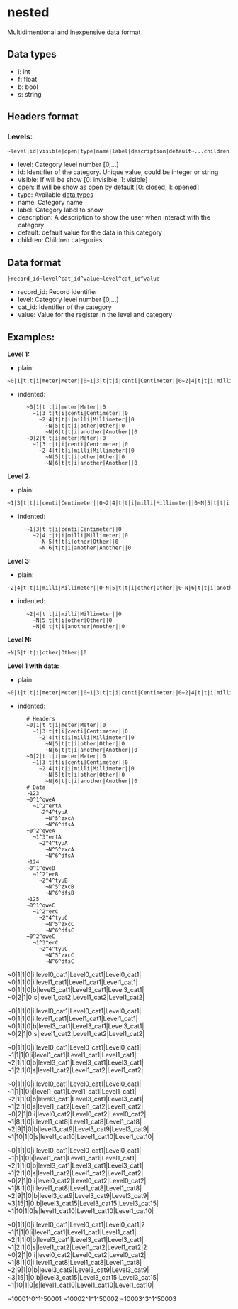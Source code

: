 # nested
Multidimentional and inexpensive data format



## <a name="data_types"></a>Data types
* i: int
* f: float
* b: bool
* s: string

## Headers format

### Levels:
```
~level|id|visible|open|type|name|label|description|default~...children...
```
- level: Category level number [0,...]
- id: Identifier of the category. Unique value, could be integer or string
- visible: If will be show [0: invisible, 1: visible]
- open: If will be show as open by default [0: closed, 1: opened]
- type: Available [data types](#data_types)
- name: Category name
- label: Category label to show
- description: A description to show the user when interact with the category
- default: default value for the data in this category
- children: Children categories

## Data format
```
├record_id¬level^cat_id^value¬level^cat_id^value
```
- record_id: Record identifier
- level: Category level number [0,...]
- cat_id: Identifier of the category
- value: Value for the register in the level and category

## Examples:
**Level 1:**
* plain:
```
~0|1|t|t|i|meter|Meter||0~1|3|t|t|i|centi|Centimeter||0~2|4|t|t|i|milli|Millimeter||0~N|5|t|t|i|other|Other||0~N|6|t|t|i|another|Another||0~0|2|t|t|i|meter|Meter||0~1|3|t|t|i|centi|Centimeter||0~2|4|t|t|i|milli|Millimeter||0~N|5|t|t|i|other|Other||0~N|6|t|t|i|another|Another||0
```
* indented:
```
      ~0|1|t|t|i|meter|Meter||0
        ~1|3|t|t|i|centi|Centimeter||0
          ~2|4|t|t|i|milli|Millimeter||0
            ~N|5|t|t|i|other|Other||0
            ~N|6|t|t|i|another|Another||0
      ~0|2|t|t|i|meter|Meter||0
        ~1|3|t|t|i|centi|Centimeter||0
          ~2|4|t|t|i|milli|Millimeter||0
            ~N|5|t|t|i|other|Other||0
            ~N|6|t|t|i|another|Another||0
```

**Level 2:**
* plain:
```
~1|3|t|t|i|centi|Centimeter||0~2|4|t|t|i|milli|Millimeter||0~N|5|t|t|i|other|Other||0~N|6|t|t|i|another|Another||0
```
* indented:
```
      ~1|3|t|t|i|centi|Centimeter||0
        ~2|4|t|t|i|milli|Millimeter||0
          ~N|5|t|t|i|other|Other||0
          ~N|6|t|t|i|another|Another||0
```

**Level 3:**
* plain:
```
~2|4|t|t|i|milli|Millimeter||0~N|5|t|t|i|other|Other||0~N|6|t|t|i|another|Another||0
```
* indented:
```
      ~2|4|t|t|i|milli|Millimeter||0
        ~N|5|t|t|i|other|Other||0
        ~N|6|t|t|i|another|Another||0
```

**Level N:**
```
~N|5|t|t|i|other|Other||0
```

**Level 1 with data:**
* plain:
```
~0|1|t|t|i|meter|Meter||0~1|3|t|t|i|centi|Centimeter||0~2|4|t|t|i|milli|Millimeter||0~N|5|t|t|i|other|Other||0~N|6|t|t|i|another|Another||0~0|2|t|t|i|meter|Meter||0~1|3|t|t|i|centi|Centimeter||0~2|4|t|t|i|milli|Millimeter||0~N|5|t|t|i|other|Other||0~N|6|t|t|i|another|Another||0├123¬0^1^qweA¬1^2^ertA''¬2^4^tyuA¬N^5^zxcA¬N^6^dfsA¬0^2^qweA¬1^3^ertA¬2^4^tyuA¬N^5^zxcA¬N^6^dfsA├124¬0^1^qweB¬1^2^erB¬2^4^tyuB¬N^5^zxcB¬N^6^dfsB├125¬0^1^qweC¬1^2^erC¬2^4^tyuC¬N^5^zxcC¬N^6^dfsC¬0^2^qweC¬1^3^erC¬2^4^tyuC¬N^5^zxcC¬N^6^dfsC
```
* indented:
```
      # Headers
      ~0|1|t|t|i|meter|Meter||0
        ~1|3|t|t|i|centi|Centimeter||0
          ~2|4|t|t|i|milli|Millimeter||0
            ~N|5|t|t|i|other|Other||0
            ~N|6|t|t|i|another|Another||0
      ~0|2|t|t|i|meter|Meter||0
        ~1|3|t|t|i|centi|Centimeter||0
          ~2|4|t|t|i|milli|Millimeter||0
            ~N|5|t|t|i|other|Other||0
            ~N|6|t|t|i|another|Another||0
      # Data
      ├123
      ¬0^1^qweA
        ¬1^2^ertA
          ¬2^4^tyuA
            ¬N^5^zxcA
            ¬N^6^dfsA
      ¬0^2^qweA
        ¬1^3^ertA
          ¬2^4^tyuA
            ¬N^5^zxcA
            ¬N^6^dfsA
      ├124
      ¬0^1^qweB
        ¬1^2^erB
          ¬2^4^tyuB
            ¬N^5^zxcB
            ¬N^6^dfsB
      ├125
      ¬0^1^qweC
        ¬1^2^erC
          ¬2^4^tyuC
            ¬N^5^zxcC
            ¬N^6^dfsC
      ¬0^2^qweC
        ¬1^3^erC
          ¬2^4^tyuC
            ¬N^5^zxcC
            ¬N^6^dfsC
```





~0|1|1|0|i|level0_cat1|Level0_cat1|Level0_cat1|
~0|1|1|0|i|level1_cat1|Level1_cat1|Level1_cat1|
~0|1|1|0|b|level3_cat1|Level3_cat1|Level3_cat1|
~0|2|1|0|s|level1_cat2|Level1_cat2|Level1_cat2|


~0|1|1|0|i|level0_cat1|Level0_cat1|Level0_cat1|
~0|1|1|0|i|level1_cat1|Level1_cat1|Level1_cat1|
~0|1|1|0|b|level3_cat1|Level3_cat1|Level3_cat1|
~0|2|1|0|s|level1_cat2|Level1_cat2|Level1_cat2|


~0|1|1|0|i|level0_cat1|Level0_cat1|Level0_cat1|
	~1|1|1|0|i|level1_cat1|Level1_cat1|Level1_cat1|
		~2|1|1|0|b|level3_cat1|Level3_cat1|Level3_cat1|
	~1|2|1|0|s|level1_cat2|Level1_cat2|Level1_cat2|



~0|1|1|0|i|level0_cat1|Level0_cat1|Level0_cat1|
	~1|1|1|0|i|level1_cat1|Level1_cat1|Level1_cat1|
		~2|1|1|0|b|level3_cat1|Level3_cat1|Level3_cat1|
	~1|2|1|0|s|level1_cat2|Level1_cat2|Level1_cat2|
~0|2|1|0|i|level0_cat2|Level0_cat2|Level0_cat2|
	~1|8|1|0|i|level1_cat8|Level1_cat8|Level1_cat8|
		~2|9|1|0|b|level3_cat9|Level3_cat9|Level3_cat9|
	~1|10|1|0|s|level1_cat10|Level1_cat10|Level1_cat10|


~0|1|1|0|i|level0_cat1|Level0_cat1|Level0_cat1|
	~1|1|1|0|i|level1_cat1|Level1_cat1|Level1_cat1|
		~2|1|1|0|b|level3_cat1|Level3_cat1|Level3_cat1|
	~1|2|1|0|s|level1_cat2|Level1_cat2|Level1_cat2|
~0|2|1|0|i|level0_cat2|Level0_cat2|Level0_cat2|
	~1|8|1|0|i|level1_cat8|Level1_cat8|Level1_cat8|
		~2|9|1|0|b|level3_cat9|Level3_cat9|Level3_cat9|
			~3|15|1|0|b|level3_cat15|Level3_cat15|Level3_cat15|
	~1|10|1|0|s|level1_cat10|Level1_cat10|Level1_cat10|


~0|1|1|0|i|level0_cat1|Level0_cat1|Level0_cat1|2
	~1|1|1|0|i|level1_cat1|Level1_cat1|Level1_cat1|
		~2|1|1|0|b|level3_cat1|Level3_cat1|Level3_cat1|
	~1|2|1|0|s|level1_cat2|Level1_cat2|Level1_cat2|2
~0|2|1|0|i|level0_cat2|Level0_cat2|Level0_cat2|
	~1|8|1|0|i|level1_cat8|Level1_cat8|Level1_cat8|
		~2|9|1|0|b|level3_cat9|Level3_cat9|Level3_cat9|
			~3|15|1|0|b|level3_cat15|Level3_cat15|Level3_cat15|
	~1|10|1|0|s|level1_cat10|Level1_cat10|Level1_cat10|

¬10001^0^1^50001
¬10002^1^1^50002
¬10003^3^1^50003

